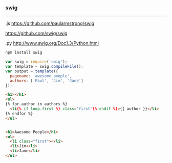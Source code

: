 ### swig
---
.js
https://github.com/paularmstrong/swig

https://github.com/swig/swig

.py
http://www.swig.org/Doc1.3/Python.html

```sh
npm install swig


```

```js
var swig = require('swig');
var template = swig.compileFile();
var output = template({
  pagename: 'awesome people',
  authors: ['Paul', 'Jim', 'Jane']
});


```

```html
<h1></h1>
<ul>
{% for author in authors %}
  <li{% if loop.first %} class="first"{% endif %}>{{ author }}</li>
{% endfor %}
</ul>


<h1>Awesome People</h1>
<ul>
  <li class="first"></li>
  <li>Jim</li>
  <li>Jane</li>
</ul>
```

